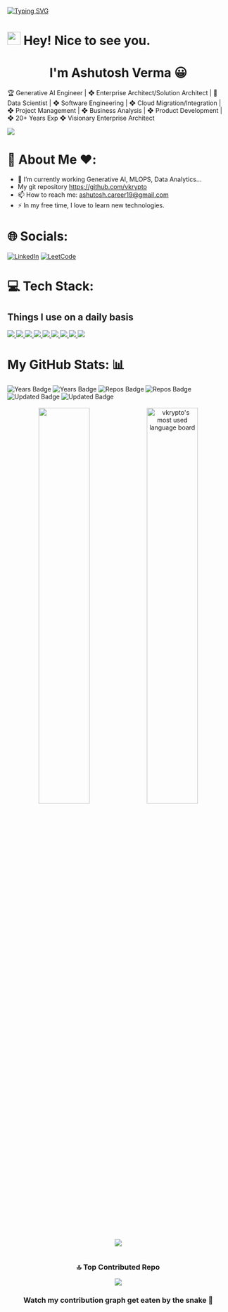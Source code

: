[![Typing SVG](https://readme-typing-svg.herokuapp.com?size=24&width=600&lines=Welcome+To+My+GitHub+Profile!+😀)](https://git.io/typing-svg)

<h1><img src="https://emojis.slackmojis.com/emojis/images/1531849430/4246/blob-sunglasses.gif?1531849430" width="30"/> Hey! Nice to see you.</h1>
<h1 align="center">I'm Ashutosh Verma 😀</h1>

🏆 Generative AI Engineer | ❖ Enterprise Architect/Solution Architect | 🔮 Data Scientist | ❖ Software Engineering | ❖ Cloud Migration/Integration | ❖ Project Management | ❖ Business Analysis | ❖ Product Development | ❖ 20+ Years Exp ❖ Visionary Enterprise Architect



![](https://komarev.com/ghpvc/?username=vkrypto&label=PROFILE+VIEWS)

# 👋 About Me ❤️:


- 🌱 I’m currently working Generative AI, MLOPS, Data Analytics...
- My git repository https://github.com/vkrypto
- 📫 How to reach me: <a href="mailto:ashutosh.career19@gmail.com">ashutosh.career19@gmail.com</a>
- ⚡ In my free time, I love to learn new technologies.

# 🌐 Socials:


[![LinkedIn](https://img.shields.io/badge/LinkedIn-%230077B5.svg?logo=linkedin&logoColor=white)](https://www.linkedin.com/in/ashutosh-verma-b90083106) [![LeetCode](https://img.shields.io/badge/Leetcode-%23FF4500.svg?logo=LeetCode&logoColor=white)](https://leetcode.com/u/user2399RI/) 



# 💻 Tech Stack:
## Things I use on a daily basis
<!-- include(md=subdirectory/README.md) -->
<p align="left">
   <a href="https://github.com/vkrypto/readme-components">
   <img  src="https://readme-components.vercel.app/api?component=logo&fill=black&logo=react&animation=spin&svgfill=15d8fe">  
   </a>
   <a href="https://github.com/vkrypto/readme-components">
   <img  src="https://readme-components.vercel.app/api?component=logo&fill=black&logo=typescript&svgfill=2d79c7">
   </a>
   <a href="https://github.com/vkrypto/readme-components">
   <img  src="https://readme-components.vercel.app/api?component=logo&fill=black&logo=webpack&svgfill=8ed5fa">
   </a>
   <a href="https://github.com/vkrypto/readme-components">
   <img  src="https://readme-components.vercel.app/api?component=logo&fill=black&logo=node.js&svgfill=659b60">
   </a>
   <a href="https://github.com/vkrypto/readme-components">
   <img  src="https://readme-components.vercel.app/api?component=logo&fill=black&logo=ember.js&svgfill=df5c43">  
   </a>
   <a href="https://github.com/vkrypto/readme-components">
   <img  src="https://readme-components.vercel.app/api?component=logo&fill=black&logo=sass&svgfill=cd6799">
   </a>
   <!-- <a href="https://github.com/vkrypto/readme-components">
      <img  src="https://readme-components.vercel.app/api?component=logo&fill=black&logo=html5&svgfill=f06629">
      </a> -->
   <a href="https://github.com/vkrypto/readme-components">
   <img  src="https://readme-components.vercel.app/api?component=logo&fill=black&logo=javascript&svgfill=f6df1c">
   </a>
   <a href="https://github.com/vkrypto/readme-components">
   <img  src="https://readme-components.vercel.app/api?component=logo&fill=black&logo=CSS3&svgfill=028dd1">
   </a>
   <a href="https://github.com/vkrypto/readme-components">
   <img  src="https://readme-components.vercel.app/api?component=logo&fill=black&logo=github">
   </a>
</p>

# My GitHub Stats: 📊

<div>
  <img src="https://badges.pufler.dev/commits/yearly/vkrypto" alt="Years Badge"  /> 
  <img src="https://badges.pufler.dev/years/vkrypto" alt="Years Badge"  /> 
  <img src="https://badges.pufler.dev/repos/vkrypto" alt="Repos Badge"  /> 
  <img src="https://badges.pufler.dev/created/vkrypto/betterdev" alt="Repos Badge"  /> 
  <img src="https://badges.pufler.dev/updated/vkrypto/betterdev" alt="Updated Badge"  /> 
  <img src="https://badges.pufler.dev/gists/vkrypto" alt="Updated Badge"  /> 


   <!--Ref Link(badge):https://pufler.dev/git-badges/-->
</div>
<br>
<!-- <div style = "margin: 0 10px">

 ![](https://github-readme-stats.vercel.app/api?username=vkrypto&theme=radical&hide_border=false&include_all_commits=true&count_private=true)
</div> -->

<div align="center">
 
<img width="48%" src="https://github-readme-stats.vercel.app/api?username=vkrypto&show_icons=true&theme=algolia&include_all_commits=true&count_private=true"/>

<img width="48%" alt="vkrypto's most used language board" src="https://github-readme-streak-stats.herokuapp.com/?user=vkrypto&theme=react&border=61dafb&hide_border=true" />
<div>
  
<!--
![](https://github-readme-streak-stats.herokuapp.com/?user=vkrypto&theme=radical&hide_border=false)  
[![GitHub Streak](http://github-readme-streak-stats.herokuapp.com?user=vkrypto)](https://git.io/streak-stats)
-->
<div align = "center" style = "width: 100%; display: flex; justify-content: center; align-items: center; flex-direction: column">
<!-- <div style = "display: flex; flex-direction: row;">


<div align = "center" style = "margin: 0 10px">

![](https://github-readme-streak-stats.herokuapp.com/?user=vkrypto&theme=radical&hide_border=false)
</div>
</div>  -->

<div style = "margin: 0 10px">

![](https://github-readme-stats.vercel.app/api/top-langs/?username=vkrypto&theme=react&hide_border=false&include_all_commits=true&count_private=true&layout=compact)
</div>
</div>

### 🔝 Top Contributed Repo
<div align = "center">

![](https://github-contributor-stats.vercel.app/api?username=vkrypto&limit=5&theme=dark&combine_all_yearly_contributions=true)

</div>


### Watch my contribution graph get eaten by the snake 🐍


<!--
**vkrypto/vkrypto** is a ✨ _special_ ✨ repository because its `README.md` (this file) appears on your GitHub profile.

Here are some ideas to get you started:

- 🔭 I’m currently working on ...
- 🌱 I’m currently learning MLOPS...
- 👯 I’m looking to collaborate on ...
- 🤔 I’m looking for help with ...
- 💬 Ask me about ...
- 📫 How to reach me: ...
- 😄 Pronouns: ...
- ⚡ Fun fact: ...
-->


<!-- updated by 2024-05-10 08:19:45-->